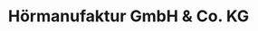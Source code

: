 ---
title: "Hörmanufaktur GmbH & Co. KG"
url: /neustadt-in-holstein/hoermanufaktur-gmbh-und-co-kg/
shop: Hörgeräte
---